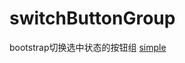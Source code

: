 # switchButtonGroup
bootstrap切换选中状态的按钮组
[simple](https://liyongleihf2006.github.io/switchButtonGroup/)
